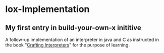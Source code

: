 # lox-Implementation

## My first entry in build-your-own-x inititive

A follow-up implementation of  an interpreter in java and C as instructed in the book "[Crafting Interpreters](http://www.craftinginterpreters.com)" for the purpose of learning.

